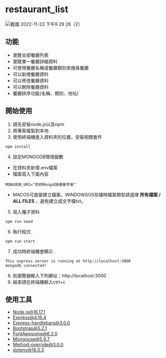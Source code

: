 # restaurant_list

![截圖 2022-11-23 下午9 29 26（2）](https://user-images.githubusercontent.com/113798606/203559420-19871191-ed8a-4990-a1ff-41c39ad7f34d.png)

## 功能
+ 瀏覽全部餐廳列表
+ 瀏覽單一餐廳詳細資料
+ 可使用餐廳名稱或餐廳類別來搜尋餐廳
+ 可以新增餐廳資料
+ 可以修改餐廳資料
+ 可以刪除餐廳資料
+ 餐廳排序功能(名稱、類別、地址)

## 開始使用

1. 請先安裝node.js以及npm
2. 將專案複製到本地
3. 使用終端機進入資料夾的位置，安裝相關套件
```
npm install
```
4. 設定MONGODB環境變數
  + 在資料夾新增.env檔案
  + 檔案寫入下面內容
```
MONGODB_URI="你的MongoDB連接字串"
```
  + MACOS可直接建立檔案。WINDOWSOS存擋時檔案類型請選擇 **所有檔案 / ALL FILES** ，避免建立成文字檔txt。
5. 寫入種子資料
```
npm run seed
```

6. 執行程式
```
npm run start
```
7. 成功時終端機會顯示
```
This express server is running at http://localhost:3000
mongodb connected!
```
8. 到瀏覽器輸入下列網址：http://localhost:3000
9. 結束請在終端機輸入ctrl+c

## 使用工具
+ Node.js@16.17.1
+ Express@4.16.4
+ Express-handlebars@3.0.0
+ Bootstrap@5.2.1
+ FontAwesome@6.2.0
+ Mongoose@5.9.7
+ Method-override@3.0.0
+ dotenv@16.0.3
